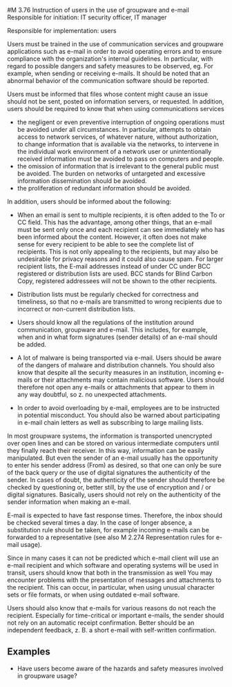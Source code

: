 #M 3.76 Instruction of users in the use of groupware and e-mail
Responsible for initiation: IT security officer, IT manager

Responsible for implementation: users

Users must be trained in the use of communication services and groupware applications such as e-mail in order to avoid operating errors and to ensure compliance with the organization's internal guidelines. In particular, with regard to possible dangers and safety measures to be observed, eg. For example, when sending or receiving e-mails. It should be noted that an abnormal behavior of the communication software should be reported.

Users must be informed that files whose content might cause an issue should not be sent, posted on information servers, or requested. In addition, users should be required to know that when using communications services

* the negligent or even preventive interruption of ongoing operations must be avoided under all circumstances. In particular, attempts to obtain access to network services, of whatever nature, without authorization, to change information that is available via the networks, to intervene in the individual work environment of a network user or unintentionally received information must be avoided to pass on computers and people.
* the omission of information that is irrelevant to the general public must be avoided. The burden on networks of untargeted and excessive information dissemination should be avoided.
* the proliferation of redundant information should be avoided.


In addition, users should be informed about the following:

* When an email is sent to multiple recipients, it is often added to the To or CC field. This has the advantage, among other things, that an e-mail must be sent only once and each recipient can see immediately who has been informed about the content. However, it often does not make sense for every recipient to be able to see the complete list of recipients. This is not only appealing to the recipients, but may also be undesirable for privacy reasons and it could also cause spam. For larger recipient lists, the E-mail addresses instead of under CC under BCC registered or distribution lists are used. BCC stands for Blind Carbon Copy, registered addressees will not be shown to the other recipients.
* Distribution lists must be regularly checked for correctness and timeliness, so that no e-mails are transmitted to wrong recipients due to incorrect or non-current distribution lists.
* Users should know all the regulations of the institution around communication, groupware and e-mail. This includes, for example, when and in what form signatures (sender details) of an e-mail should be added.
* A lot of malware is being transported via e-mail. Users should be aware of the dangers of malware and distribution channels. You should also know that despite all the security measures in an institution, incoming e-mails or their attachments may contain malicious software. Users should therefore not open any e-mails or attachments that appear to them in any way doubtful, so z. no unexpected attachments.


* In order to avoid overloading by e-mail, employees are to be instructed in potential misconduct. You should also be warned about participating in e-mail chain letters as well as subscribing to large mailing lists.


In most groupware systems, the information is transported unencrypted over open lines and can be stored on various intermediate computers until they finally reach their receiver. In this way, information can be easily manipulated. But even the sender of an e-mail usually has the opportunity to enter his sender address (From) as desired, so that one can only be sure of the back query or the use of digital signatures the authenticity of the sender. In cases of doubt, the authenticity of the sender should therefore be checked by questioning or, better still, by the use of encryption and / or digital signatures. Basically, users should not rely on the authenticity of the sender information when making an e-mail.

E-mail is expected to have fast response times. Therefore, the inbox should be checked several times a day. In the case of longer absence, a substitution rule should be taken, for example incoming e-mails can be forwarded to a representative (see also M 2.274 Representation rules for e-mail usage).

Since in many cases it can not be predicted which e-mail client will use an e-mail recipient and which software and operating systems will be used in transit, users should know that both in the transmission as well You may encounter problems with the presentation of messages and attachments to the recipient. This can occur, in particular, when using unusual character sets or file formats, or when using outdated e-mail software.

Users should also know that e-mails for various reasons do not reach the recipient. Especially for time-critical or important e-mails, the sender should not rely on an automatic receipt confirmation. Better should be an independent feedback, z. B. a short e-mail with self-written confirmation.



## Examples 
* Have users become aware of the hazards and safety measures involved in groupware usage?




